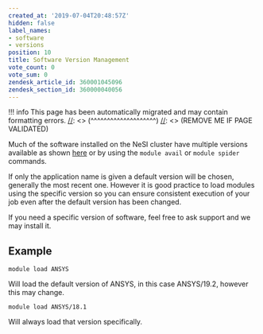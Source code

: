```yaml
---
created_at: '2019-07-04T20:48:57Z'
hidden: false
label_names:
- software
- versions
position: 10
title: Software Version Management
vote_count: 0
vote_sum: 0
zendesk_article_id: 360001045096
zendesk_section_id: 360000040056
---
```




[//]: <> (REMOVE ME IF PAGE VALIDATED)
[//]: <> (vvvvvvvvvvvvvvvvvvvv)
!!! info
    This page has been automatically migrated and may contain formatting errors.
[//]: <> (^^^^^^^^^^^^^^^^^^^^)
[//]: <> (REMOVE ME IF PAGE VALIDATED)

Much of the software installed on the NeSI cluster have multiple
versions available as shown
[here](https://support.nesi.org.nz/hc/en-gb/sections/360000040076-Supported-Applications)
or by using the `module avail` or `module spider` commands.

If only the application name is given a default version will be chosen,
generally the most recent one. However it is good practice to load
modules using the specific version so you can ensure consistent
execution of your job even after the default version has been changed.

If you need a specific version of software, feel free to ask support and
we may install it.

## Example

``` sl
module load ANSYS
```

Will load the default version of ANSYS, in this case ANSYS/19.2, however
this may change.

``` sl
module load ANSYS/18.1
```

Will always load that version specifically.
